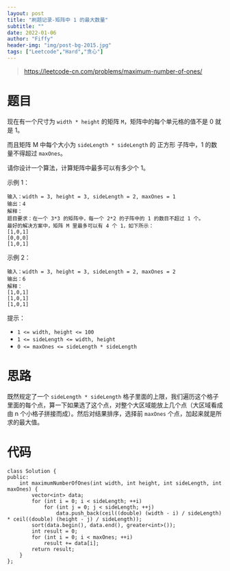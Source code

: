 ```yaml
---
layout: post
title: "刷题记录-矩阵中 1 的最大数量"
subtitle: ""
date: 2022-01-06
author: "Fiffy"
header-img: "img/post-bg-2015.jpg"
tags: ["Leetcode","Hard","贪心"]
---
```


> https://leetcode-cn.com/problems/maximum-number-of-ones/

# 题目

现在有一个尺寸为 `width * height` 的矩阵 `M`，矩阵中的每个单元格的值不是 0 就是 1。

而且矩阵 M 中每个大小为 `sideLength * sideLength` 的 正方形 子阵中，1 的数量不得超过 `maxOnes`。

请你设计一个算法，计算矩阵中最多可以有多少个 1。

 

示例 1：

```
输入：width = 3, height = 3, sideLength = 2, maxOnes = 1
输出：4
解释：
题目要求：在一个 3*3 的矩阵中，每一个 2*2 的子阵中的 1 的数目不超过 1 个。
最好的解决方案中，矩阵 M 里最多可以有 4 个 1，如下所示：
[1,0,1]
[0,0,0]
[1,0,1]
```

示例 2：

```
输入：width = 3, height = 3, sideLength = 2, maxOnes = 2
输出：6
解释：
[1,0,1]
[1,0,1]
[1,0,1]
```


提示：

- `1 <= width, height <= 100`
- `1 <= sideLength <= width, height`
- `0 <= maxOnes <= sideLength * sideLength`

# 思路

既然规定了一个 `sideLength * sideLength` 格子里面的上限，我们遍历这个格子里面的每个点，算一下如果选了这个点，对整个大区域能放上几个点（大区域看成由 n 个小格子拼接而成）。然后对结果排序，选择前 `maxOnes` 个点，加起来就是所求的最大值。

# 代码

```
class Solution {
public:
    int maximumNumberOfOnes(int width, int height, int sideLength, int maxOnes) {
        vector<int> data;
        for (int i = 0; i < sideLength; ++i)
            for (int j = 0; j < sideLength; ++j)
                data.push_back(ceil((double) (width - i) / sideLength) * ceil((double) (height - j) / sideLength));
        sort(data.begin(), data.end(), greater<int>());
        int result = 0;
        for (int i = 0; i < maxOnes; ++i)
            result += data[i];
        return result;
    }
};
```

